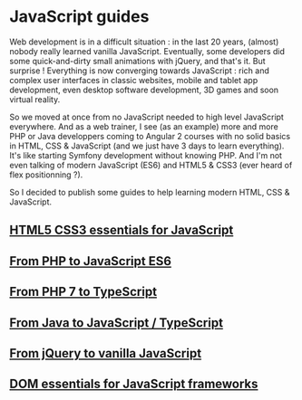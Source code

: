 # JavaScript guides

Web development is in a difficult situation : in the last 20 years, (almost) nobody really learned vanilla JavaScript. Eventually, some developers did some quick-and-dirty small animations with jQuery, and that's it. But surprise ! Everything is now converging towards JavaScript : rich and complex user interfaces in classic websites, mobile and tablet app development, even desktop software development, 3D games and soon virtual reality.

So we moved at once from no JavaScript needed to high level JavaScript everywhere. And as a web trainer, I see (as an example) more and more PHP or Java developpers coming to Angular 2 courses with no solid basics in HTML, CSS & JavaScript (and we just have 3 days to learn everything). It's like starting Symfony development without knowing PHP. And I'm not even talking of modern JavaScript (ES6) and HTML5 & CSS3 (ever heard of flex positionning ?).

So I decided to publish some guides to help learning modern HTML, CSS & JavaScript.

## [HTML5 CSS3 essentials for JavaScript](https://cyrilletuzi.github.io/javascript-guides/html-css-essentials.html)

## [From PHP to JavaScript ES6](https://cyrilletuzi.github.io/javascript-guides/php-to-javascript.html)

## [From PHP 7 to TypeScript](https://cyrilletuzi.github.io/javascript-guides/php-to-typescript.html)

## [From Java to JavaScript / TypeScript](https://cyrilletuzi.github.io/javascript-guides/java-to-typescript.html)

## [From jQuery to vanilla JavaScript](https://cyrilletuzi.github.io/javascript-guides/jquery-to-javascript.html)

## [DOM essentials for JavaScript frameworks](https://cyrilletuzi.github.io/javascript-guides/dom-essentials.html)
